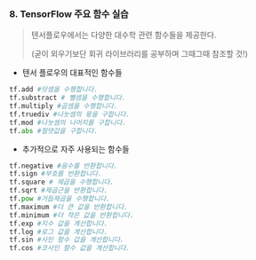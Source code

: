 ### 8. TensorFlow 주요 함수 실습 

> 텐서플로우에서는 다양한 대수학 관련 함수들을 제공한다. 
>
> (굳이 외우기보단 회귀 라이브러리를 공부하며 그때그때 참조할 것!)

- 텐서 플로우의 대표적인 함수들 

```python
tf.add #덧셈을 수행합니다. 
tf.substract # 뺄셈을 수행합니다. 
tf.multiply #곱셈을 수행합니다. 
tf.truediv #나눗셈의 몫을 구합니다. 
tf.mod #나눗셈의 나머지를 구합니다. 
tf.abs #절댓값을 구합니다. 	
```

- 추가적으로 자주 사용되는 함수들 

```python
tf.negative #음수를 반환합니다. 
tf.sign #부호를 반환합니다. 
tf.square # 제곱을 수행합니다. 
tf.sqrt #제곱근을 반환합니다. 
tf.pow #거듭제곱을 수행합니다. 
tf.maximum #더 큰 값을 반환합니다. 
tf.minimum #더 작은 값을 반환합니다. 
tf.exp #지수 값을 계산합니다. 
tf.log #로그 값을 계산합니다.
tf.sin #사인 함수 값을 계산합니다.
tf.cos #코사인 함수 값을 계산합니다.
```

